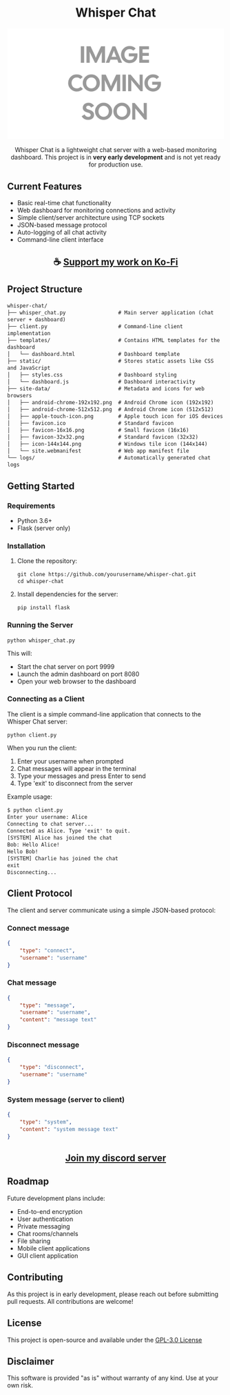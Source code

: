 <div align="center">

# Whisper Chat

![Banner](https://raw.githubusercontent.com/ThatSINEWAVE/Whisper-Chat/refs/heads/main/.github/SCREENSHOTS/Whisper-Chat.png)

Whisper Chat is a lightweight chat server with a web-based monitoring dashboard. This project is in **very early development** and is not yet ready for production use.

</div>

## Current Features

- Basic real-time chat functionality
- Web dashboard for monitoring connections and activity
- Simple client/server architecture using TCP sockets
- JSON-based message protocol
- Auto-logging of all chat activity
- Command-line client interface

<div align="center">

## ☕ [Support my work on Ko-Fi](https://ko-fi.com/thatsinewave)

</div>

## Project Structure

```
whisper-chat/
├── whisper_chat.py                 # Main server application (chat server + dashboard)
├── client.py                       # Command-line client implementation
├── templates/                      # Contains HTML templates for the dashboard
│   └── dashboard.html              # Dashboard template
├── static/                         # Stores static assets like CSS and JavaScript
│   ├── styles.css                  # Dashboard styling
│   └── dashboard.js                # Dashboard interactivity
├── site-data/                      # Metadata and icons for web browsers
│   ├── android-chrome-192x192.png  # Android Chrome icon (192x192)
│   ├── android-chrome-512x512.png  # Android Chrome icon (512x512)
│   ├── apple-touch-icon.png        # Apple touch icon for iOS devices
│   ├── favicon.ico                 # Standard favicon
│   ├── favicon-16x16.png           # Small favicon (16x16)
│   ├── favicon-32x32.png           # Standard favicon (32x32)
│   ├── icon-144x144.png            # Windows tile icon (144x144)
│   └── site.webmanifest            # Web app manifest file
└── logs/                           # Automatically generated chat logs
```

## Getting Started

### Requirements

- Python 3.6+
- Flask (server only)

### Installation

1. Clone the repository:
   ```
   git clone https://github.com/yourusername/whisper-chat.git
   cd whisper-chat
   ```

2. Install dependencies for the server:
   ```
   pip install flask
   ```

### Running the Server

```
python whisper_chat.py
```

This will:
- Start the chat server on port 9999
- Launch the admin dashboard on port 8080
- Open your web browser to the dashboard

### Connecting as a Client

The client is a simple command-line application that connects to the Whisper Chat server:

```
python client.py
```

When you run the client:
1. Enter your username when prompted
2. Chat messages will appear in the terminal
3. Type your messages and press Enter to send
4. Type 'exit' to disconnect from the server

Example usage:
```
$ python client.py
Enter your username: Alice
Connecting to chat server...
Connected as Alice. Type 'exit' to quit.
[SYSTEM] Alice has joined the chat
Bob: Hello Alice!
Hello Bob!
[SYSTEM] Charlie has joined the chat
exit
Disconnecting...
```

## Client Protocol

The client and server communicate using a simple JSON-based protocol:

### Connect message

```json
{
    "type": "connect",
    "username": "username"
}
```

### Chat message

```json
{
    "type": "message",
    "username": "username",
    "content": "message text"
}
```

### Disconnect message

```json
{
    "type": "disconnect",
    "username": "username"
}
```

### System message (server to client)

```json
{
    "type": "system",
    "content": "system message text"
}
```

<div align="center">

## [Join my discord server](https://discord.gg/2nHHHBWNDw)

</div>

## Roadmap

Future development plans include:
- End-to-end encryption
- User authentication
- Private messaging
- Chat rooms/channels
- File sharing
- Mobile client applications
- GUI client application

## Contributing

As this project is in early development, please reach out before submitting pull requests. All contributions are welcome!

## License

This project is open-source and available under the [GPL-3.0 License](LICENSE)

## Disclaimer

This software is provided "as is" without warranty of any kind. Use at your own risk.